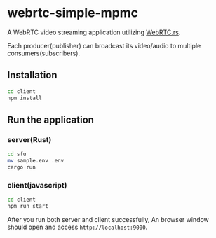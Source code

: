 # webrtc-simple-mpmc

A WebRTC video streaming application utilizing [WebRTC.rs](https://github.com/webrtc-rs/webrtc).

Each producer(publisher) can broadcast its video/audio to multiple consumers(subscribers).


## Installation

``` bash
cd client
npm install
```

## Run the application

### server(Rust)

``` bash
cd sfu
mv sample.env .env
cargo run

```

### client(javascript)

``` bash
cd client
npm run start
```

After you run both server and client successfully, An browser window should open and access `http://localhost:9000`.